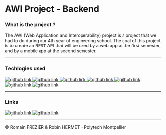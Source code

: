 # AWI Project - Backend

### What is the project ?

The AWI (Web Application and Interoperability) project is a project that we had to do during our 4th year of engineering school. The goal of this project is to create an REST API that will be used by a web app at the first semester, and by a mobile app at the second semester.

---

### Techlogies used

<a target="_blank" href="https://nodejs.org/en/">
  <img alt="github link" src="https://img.shields.io/badge/nodejs-16.13.2-orange?style=for-the-badge&logo=node.js"> 
</a>

<a target="_blank" href="https://expressjs.com/">
  <img alt="github link" src="https://img.shields.io/badge/express-4.18.2-orange?style=for-the-badge&logo=express">
</a>

<a target="_blank" href="https://www.mongodb.com/">
  <img alt="github link" src="https://img.shields.io/badge/mongodb-5.3.2-orange?style=for-the-badge&logo=mongodb">
</a>

<a target="_blank" href="https://mongoosejs.com/">
  <img alt="github link" src="https://img.shields.io/badge/mongoose-6.9.0-orange?style=for-the-badge&logo=mongoose">
</a>

<a target="_blank" href="https://firebase.google.com/docs/admin/setup">
  <img alt="github link" src="https://img.shields.io/badge/firebase admin-11.5.0-orange?style=for-the-badge&logo=firebase">
</a> 

<a target="_blank" href="https://firebase.google.com/docs/functions">
  <img alt="github link" src="https://img.shields.io/badge/firebase functions-11.5.0-orange?style=for-the-badge&logo=firebase">
</a> 

<a target="_blank" href="https://www.npmjs.com/">
  <img alt="github link" src="https://img.shields.io/badge/npm-8.1.0-orange?style=for-the-badge&logo=npm">
</a>

---

### Links

<a target="_blank" href="https://awi-project-868686.web.app">
    <img alt="github link" src="https://img.shields.io/badge/web-web app-blue?style=for-the-badge&logo=googlechrome">
</a>
<a target="_blank" href="https://github.com/romainfrezier/AWI-project-frontend">
    <img alt="github link" src="https://img.shields.io/badge/github-frontend git-red?style=for-the-badge&logo=github">
</a>

---

© Romain FREZIER & Robin HERMET - Polytech Montpellier
